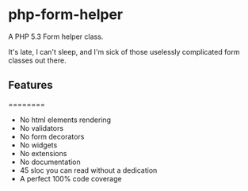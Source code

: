 # php-form-helper

A PHP 5.3 Form helper class.

It's late, I can't sleep, and I'm sick of those
uselessly complicated form classes out there.

## Features
========

- No html elements rendering
- No validators
- No form decorators
- No widgets
- No extensions
- No documentation
- 45 sloc you can read without a dedication
- A perfect 100% code coverage

